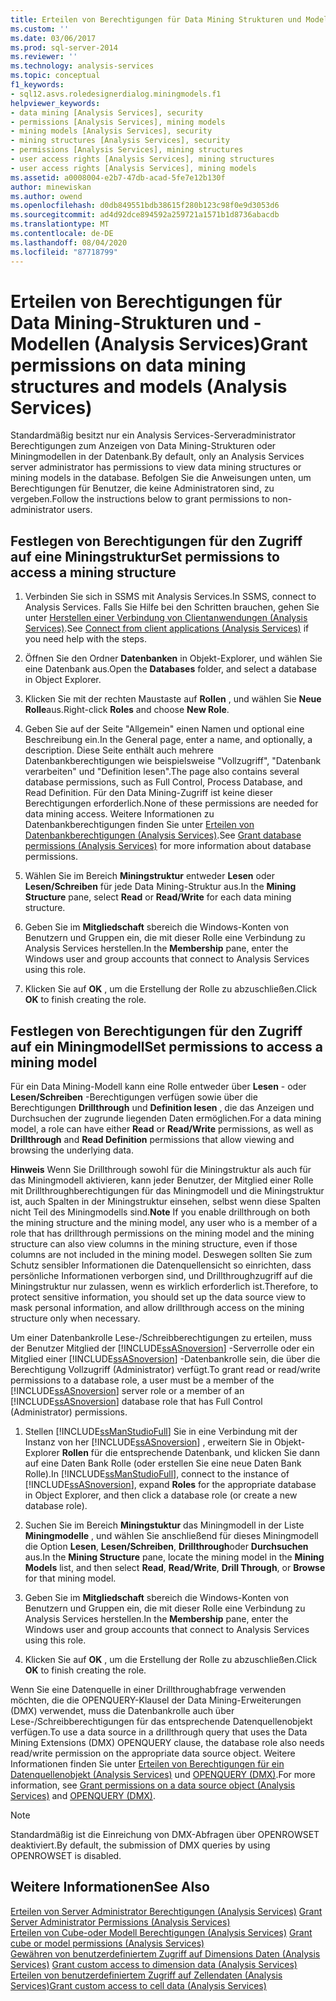 ```yaml
---
title: Erteilen von Berechtigungen für Data Mining Strukturen und Modelle (Analysis Services) | Microsoft-Dokumentation
ms.custom: ''
ms.date: 03/06/2017
ms.prod: sql-server-2014
ms.reviewer: ''
ms.technology: analysis-services
ms.topic: conceptual
f1_keywords:
- sql12.asvs.roledesignerdialog.miningmodels.f1
helpviewer_keywords:
- data mining [Analysis Services], security
- permissions [Analysis Services], mining models
- mining models [Analysis Services], security
- mining structures [Analysis Services], security
- permissions [Analysis Services], mining structures
- user access rights [Analysis Services], mining structures
- user access rights [Analysis Services], mining models
ms.assetid: a0008004-e2b7-47db-acad-5fe7e12b130f
author: minewiskan
ms.author: owend
ms.openlocfilehash: d0db849551bdb38615f280b123c98f0e9d3053d6
ms.sourcegitcommit: ad4d92dce894592a259721a1571b1d8736abacdb
ms.translationtype: MT
ms.contentlocale: de-DE
ms.lasthandoff: 08/04/2020
ms.locfileid: "87718799"
---
```

# <a name="grant-permissions-on-data-mining-structures-and-models-analysis-services"></a><span data-ttu-id="04438-102">Erteilen von Berechtigungen für Data Mining-Strukturen und -Modellen (Analysis Services)</span><span class="sxs-lookup"><span data-stu-id="04438-102">Grant permissions on data mining structures and models (Analysis Services)</span></span>
  <span data-ttu-id="04438-103">Standardmäßig besitzt nur ein Analysis Services-Serveradministrator Berechtigungen zum Anzeigen von Data Mining-Strukturen oder Miningmodellen in der Datenbank.</span><span class="sxs-lookup"><span data-stu-id="04438-103">By default, only an Analysis Services server administrator has permissions to view data mining structures or mining models in the database.</span></span> <span data-ttu-id="04438-104">Befolgen Sie die Anweisungen unten, um Berechtigungen für Benutzer, die keine Administratoren sind, zu vergeben.</span><span class="sxs-lookup"><span data-stu-id="04438-104">Follow the instructions below to grant permissions to non-administrator users.</span></span>  
  
## <a name="set-permissions-to-access-a-mining-structure"></a><span data-ttu-id="04438-105">Festlegen von Berechtigungen für den Zugriff auf eine Miningstruktur</span><span class="sxs-lookup"><span data-stu-id="04438-105">Set permissions to access a mining structure</span></span>  
  
1.  <span data-ttu-id="04438-106">Verbinden Sie sich in SSMS mit Analysis Services.</span><span class="sxs-lookup"><span data-stu-id="04438-106">In SSMS, connect to Analysis Services.</span></span> <span data-ttu-id="04438-107">Falls Sie Hilfe bei den Schritten brauchen, gehen Sie unter [Herstellen einer Verbindung von Clientanwendungen &#40;Analysis Services&#41;](../instances/connect-from-client-applications-analysis-services.md).</span><span class="sxs-lookup"><span data-stu-id="04438-107">See [Connect from client applications &#40;Analysis Services&#41;](../instances/connect-from-client-applications-analysis-services.md) if you need help with the steps.</span></span>  
  
2.  <span data-ttu-id="04438-108">Öffnen Sie den Ordner **Datenbanken** in Objekt-Explorer, und wählen Sie eine Datenbank aus.</span><span class="sxs-lookup"><span data-stu-id="04438-108">Open the **Databases** folder, and select a database in Object Explorer.</span></span>  
  
3.  <span data-ttu-id="04438-109">Klicken Sie mit der rechten Maustaste auf **Rollen** , und wählen Sie **Neue Rolle**aus.</span><span class="sxs-lookup"><span data-stu-id="04438-109">Right-click **Roles** and choose **New Role**.</span></span>  
  
4.  <span data-ttu-id="04438-110">Geben Sie auf der Seite "Allgemein" einen Namen und optional eine Beschreibung ein.</span><span class="sxs-lookup"><span data-stu-id="04438-110">In the General page, enter a name, and optionally, a description.</span></span> <span data-ttu-id="04438-111">Diese Seite enthält auch mehrere Datenbankberechtigungen wie beispielsweise "Vollzugriff", "Datenbank verarbeiten" und "Definition lesen".</span><span class="sxs-lookup"><span data-stu-id="04438-111">The page also contains several database permissions, such as Full Control, Process Database, and Read Definition.</span></span> <span data-ttu-id="04438-112">Für den Data Mining-Zugriff ist keine dieser Berechtigungen erforderlich.</span><span class="sxs-lookup"><span data-stu-id="04438-112">None of these permissions are needed for data mining access.</span></span> <span data-ttu-id="04438-113">Weitere Informationen zu Datenbankberechtigungen finden Sie unter [Erteilen von Datenbankberechtigungen &#40;Analysis Services&#41;](grant-database-permissions-analysis-services.md).</span><span class="sxs-lookup"><span data-stu-id="04438-113">See [Grant database permissions &#40;Analysis Services&#41;](grant-database-permissions-analysis-services.md) for more information about database permissions.</span></span>  
  
5.  <span data-ttu-id="04438-114">Wählen Sie im Bereich **Miningstruktur** entweder **Lesen** oder **Lesen/Schreiben**  für jede Data Mining-Struktur aus.</span><span class="sxs-lookup"><span data-stu-id="04438-114">In the **Mining Structure** pane, select **Read** or **Read/Write**  for each data mining structure.</span></span>  
  
6.  <span data-ttu-id="04438-115">Geben Sie im **Mitgliedschaft** sbereich die Windows-Konten von Benutzern und Gruppen ein, die mit dieser Rolle eine Verbindung zu Analysis Services herstellen.</span><span class="sxs-lookup"><span data-stu-id="04438-115">In the **Membership** pane, enter the Windows user and group accounts that connect to Analysis Services using this role.</span></span>  
  
7.  <span data-ttu-id="04438-116">Klicken Sie auf **OK** , um die Erstellung der Rolle zu abzuschließen.</span><span class="sxs-lookup"><span data-stu-id="04438-116">Click **OK** to finish creating the role.</span></span>  
  
## <a name="set-permissions-to-access-a-mining-model"></a><span data-ttu-id="04438-117">Festlegen von Berechtigungen für den Zugriff auf ein Miningmodell</span><span class="sxs-lookup"><span data-stu-id="04438-117">Set permissions to access a mining model</span></span>  
 <span data-ttu-id="04438-118">Für ein Data Mining-Modell kann eine Rolle entweder über **Lesen** - oder **Lesen/Schreiben** -Berechtigungen verfügen sowie über die Berechtigungen **Drillthrough** und **Definition lesen** , die das Anzeigen und Durchsuchen der zugrunde liegenden Daten ermöglichen.</span><span class="sxs-lookup"><span data-stu-id="04438-118">For a data mining model, a role can have either **Read** or **Read/Write** permissions, as well as **Drillthrough** and **Read Definition** permissions that allow viewing and browsing the underlying data.</span></span>  
  
 <span data-ttu-id="04438-119">**Hinweis** Wenn Sie Drillthrough sowohl für die Miningstruktur als auch für das Miningmodell aktivieren, kann jeder Benutzer, der Mitglied einer Rolle mit Drillthroughberechtigungen für das Miningmodell und die Miningstruktur ist, auch Spalten in der Miningstruktur einsehen, selbst wenn diese Spalten nicht Teil des Miningmodells sind.</span><span class="sxs-lookup"><span data-stu-id="04438-119">**Note** If you enable drillthrough on both the mining structure and the mining model, any user who is a member of a role that has drillthrough permissions on the mining model and the mining structure can also view columns in the mining structure, even if those columns are not included in the mining model.</span></span> <span data-ttu-id="04438-120">Deswegen sollten Sie zum Schutz sensibler Informationen die Datenquellensicht so einrichten, dass persönliche Informationen verborgen sind, und Drillthroughzugriff auf die Miningstruktur nur zulassen, wenn es wirklich erforderlich ist.</span><span class="sxs-lookup"><span data-stu-id="04438-120">Therefore, to protect sensitive information, you should set up the data source view to mask personal information, and allow drillthrough access on the mining structure only when necessary.</span></span>  
  
 <span data-ttu-id="04438-121">Um einer Datenbankrolle Lese-/Schreibberechtigungen zu erteilen, muss der Benutzer Mitglied der [!INCLUDE[ssASnoversion](../../includes/ssasnoversion-md.md)] -Serverrolle oder ein Mitglied einer [!INCLUDE[ssASnoversion](../../includes/ssasnoversion-md.md)] -Datenbankrolle sein, die über die Berechtigung Vollzugriff (Administrator) verfügt.</span><span class="sxs-lookup"><span data-stu-id="04438-121">To grant read or read/write permissions to a database role, a user must be a member of the [!INCLUDE[ssASnoversion](../../includes/ssasnoversion-md.md)] server role or a member of an [!INCLUDE[ssASnoversion](../../includes/ssasnoversion-md.md)] database role that has Full Control (Administrator) permissions.</span></span>  
  
1.  <span data-ttu-id="04438-122">Stellen [!INCLUDE[ssManStudioFull](../../includes/ssmanstudiofull-md.md)] Sie in eine Verbindung mit der Instanz von her [!INCLUDE[ssASnoversion](../../includes/ssasnoversion-md.md)] , erweitern Sie in Objekt-Explorer **Rollen** für die entsprechende Datenbank, und klicken Sie dann auf eine Daten Bank Rolle (oder erstellen Sie eine neue Daten Bank Rolle).</span><span class="sxs-lookup"><span data-stu-id="04438-122">In [!INCLUDE[ssManStudioFull](../../includes/ssmanstudiofull-md.md)], connect to the instance of [!INCLUDE[ssASnoversion](../../includes/ssasnoversion-md.md)], expand **Roles** for the appropriate database in Object Explorer, and then click a database role (or create a new database role).</span></span>  
  
2.  <span data-ttu-id="04438-123">Suchen Sie im Bereich **Miningstuktur** das Miningmodell in der Liste **Miningmodelle** , und wählen Sie anschließend für dieses Miningmodell die Option **Lesen**, **Lesen/Schreiben**, **Drillthrough**oder **Durchsuchen** aus.</span><span class="sxs-lookup"><span data-stu-id="04438-123">In the **Mining Structure** pane, locate the mining model in the **Mining Models** list, and then select **Read**, **Read/Write**, **Drill Through**, or **Browse** for that mining model.</span></span>  
  
3.  <span data-ttu-id="04438-124">Geben Sie im **Mitgliedschaft** sbereich die Windows-Konten von Benutzern und Gruppen ein, die mit dieser Rolle eine Verbindung zu Analysis Services herstellen.</span><span class="sxs-lookup"><span data-stu-id="04438-124">In the **Membership** pane, enter the Windows user and group accounts that connect to Analysis Services using this role.</span></span>  
  
4.  <span data-ttu-id="04438-125">Klicken Sie auf **OK** , um die Erstellung der Rolle zu abzuschließen.</span><span class="sxs-lookup"><span data-stu-id="04438-125">Click **OK** to finish creating the role.</span></span>  
  
 <span data-ttu-id="04438-126">Wenn Sie eine Datenquelle in einer Drillthroughabfrage verwenden möchten, die die OPENQUERY-Klausel der Data Mining-Erweiterungen (DMX) verwendet, muss die Datenbankrolle auch über Lese-/Schreibberechtigungen für das entsprechende Datenquellenobjekt verfügen.</span><span class="sxs-lookup"><span data-stu-id="04438-126">To use a data source in a drillthrough query that uses the Data Mining Extensions (DMX) OPENQUERY clause, the database role also needs read/write permission on the appropriate data source object.</span></span> <span data-ttu-id="04438-127">Weitere Informationen finden Sie unter [Erteilen von Berechtigungen für ein Datenquellenobjekt &#40;Analysis Services&#41;](grant-permissions-on-a-data-source-object-analysis-services.md) und [OPENQUERY &#40;DMX&#41;](/sql/dmx/source-data-query-openquery).</span><span class="sxs-lookup"><span data-stu-id="04438-127">For more information, see [Grant permissions on a data source object &#40;Analysis Services&#41;](grant-permissions-on-a-data-source-object-analysis-services.md) and [OPENQUERY &#40;DMX&#41;](/sql/dmx/source-data-query-openquery).</span></span>  
  
> [!NOTE]  
>  <span data-ttu-id="04438-128">Standardmäßig ist die Einreichung von DMX-Abfragen über OPENROWSET deaktiviert.</span><span class="sxs-lookup"><span data-stu-id="04438-128">By default, the submission of DMX queries by using OPENROWSET is disabled.</span></span>  
  
## <a name="see-also"></a><span data-ttu-id="04438-129">Weitere Informationen</span><span class="sxs-lookup"><span data-stu-id="04438-129">See Also</span></span>  
 <span data-ttu-id="04438-130">[Erteilen von Server Administrator Berechtigungen &#40;Analysis Services&#41;](../instances/grant-server-admin-rights-to-an-analysis-services-instance.md) </span><span class="sxs-lookup"><span data-stu-id="04438-130">[Grant Server Administrator Permissions &#40;Analysis Services&#41;](../instances/grant-server-admin-rights-to-an-analysis-services-instance.md) </span></span>  
 <span data-ttu-id="04438-131">[Erteilen von Cube-oder Modell Berechtigungen &#40;Analysis Services&#41;](grant-cube-or-model-permissions-analysis-services.md) </span><span class="sxs-lookup"><span data-stu-id="04438-131">[Grant cube or model permissions &#40;Analysis Services&#41;](grant-cube-or-model-permissions-analysis-services.md) </span></span>  
 <span data-ttu-id="04438-132">[Gewähren von benutzerdefiniertem Zugriff auf Dimensions Daten &#40;Analysis Services&#41;](grant-custom-access-to-dimension-data-analysis-services.md) </span><span class="sxs-lookup"><span data-stu-id="04438-132">[Grant custom access to dimension data &#40;Analysis Services&#41;](grant-custom-access-to-dimension-data-analysis-services.md) </span></span>  
 [<span data-ttu-id="04438-133">Erteilen von benutzerdefiniertem Zugriff auf Zellendaten &#40;Analysis Services&#41;</span><span class="sxs-lookup"><span data-stu-id="04438-133">Grant custom access to cell data &#40;Analysis Services&#41;</span></span>](grant-custom-access-to-cell-data-analysis-services.md)  
  
  
